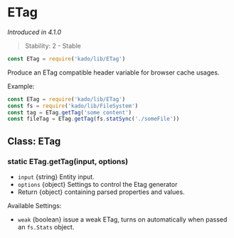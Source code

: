 # ETag
*Introduced in 4.1.0*
> Stability: 2 - Stable
```js
const ETag = require('kado/lib/ETag')
```
Produce an ETag compatible header variable for browser cache usages.

Example:
```js
const ETag = require('kado/lib/ETag')
const fs = require('kado/lib/FileSystem')
const tag = ETag.getTag('some content')
const fileTag = ETag.getTag(fs.statSync('./someFile'))
```

## Class: ETag

### static ETag.getTag(input, options)
* `input` {string} Entity input.
* `options` {object} Settings to control the Etag generator
* Return {object} containing parsed properties and values.

Available Settings:
* `weak` {boolean} issue a weak ETag, turns on automatically when passed an
`fs.Stats` object.
